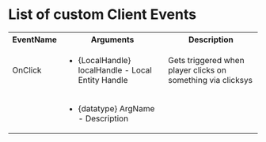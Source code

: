 ﻿# List of custom Client Events
 <table>
	<tr>
		<th>EventName</th>
		<th>Arguments</th>
		<th>Description</th>
	</tr>
	<tr>
		<td>OnClick</td>
		<td>
			<ul>
				<li>{LocalHandle} localHandle - Local Entity Handle</li>
			</ul>
		</td>
		<td>Gets triggered when player clicks on something via clicksys</td>
	</tr>
	<tr>
		<td></td>
		<td>
			<ul>
				<li>{datatype} ArgName - Description</li>
			</ul>
		</td>
		<td></td>
	</tr>
 </table>
